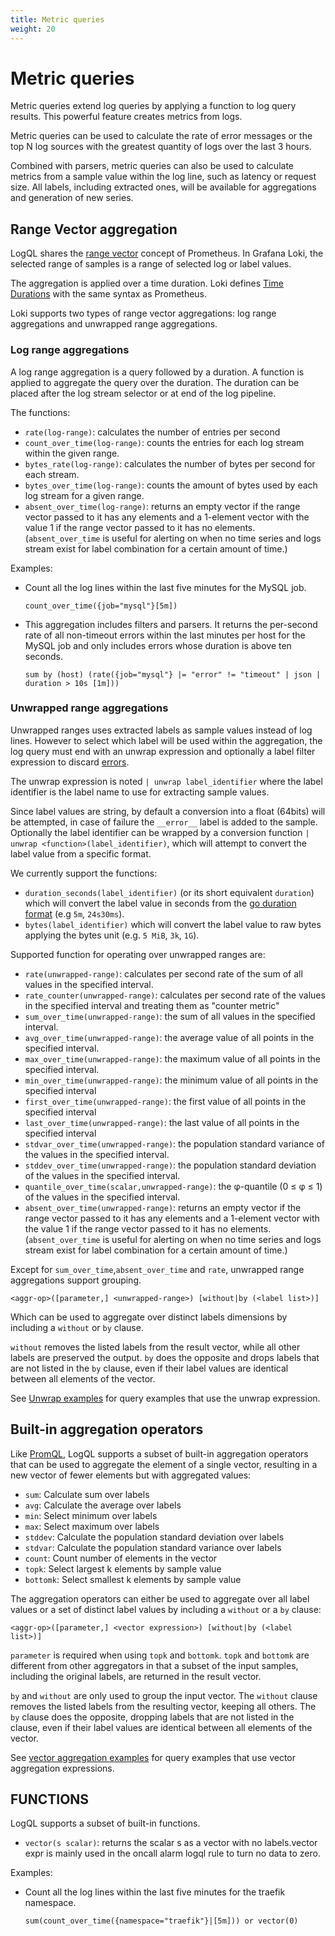 ```yaml
---
title: Metric queries
weight: 20
---
```


# Metric queries

Metric queries extend log queries by applying a function to log query results.
This powerful feature creates metrics from logs.

Metric queries can be used to calculate the rate of error messages or the top N log sources with the greatest quantity of logs over the last 3 hours.

Combined with parsers, metric queries can also be used to calculate metrics from a sample value within the log line, such as latency or request size.
All labels, including extracted ones, will be available for aggregations and generation of new series.

## Range Vector aggregation

LogQL shares the [range vector](https://prometheus.io/docs/prometheus/latest/querying/basics/#range-vector-selectors) concept of Prometheus.
In Grafana Loki, the selected range of samples is a range of selected log or label values.

The aggregation is applied over a time duration.
Loki defines [Time Durations](https://prometheus.io/docs/prometheus/latest/querying/basics/#time-durations) with the same syntax as Prometheus.

Loki supports two types of range vector aggregations: log range aggregations and unwrapped range aggregations.

### Log range aggregations

A log range aggregation is a query followed by a duration.
A function is applied to aggregate the query over the duration.
The duration can be placed 
after the log stream selector or at end of the log pipeline.

The functions:

- `rate(log-range)`: calculates the number of entries per second
- `count_over_time(log-range)`: counts the entries for each log stream within the given range.
- `bytes_rate(log-range)`: calculates the number of bytes per second for each stream.
- `bytes_over_time(log-range)`: counts the amount of bytes used by each log stream for a given range.
- `absent_over_time(log-range)`: returns an empty vector if the range vector passed to it has any elements and a 1-element vector with the value 1 if the range vector passed to it has no elements. (`absent_over_time` is useful for alerting on when no time series and logs stream exist for label combination for a certain amount of time.)

Examples:

- Count all the log lines within the last five minutes for the MySQL job.

    ```logql
    count_over_time({job="mysql"}[5m])
    ```

- This aggregation includes filters and parsers.
    It returns the per-second rate of all non-timeout errors within the last minutes per host for the MySQL job and only includes errors whose duration is above ten seconds.

    ```logql
    sum by (host) (rate({job="mysql"} |= "error" != "timeout" | json | duration > 10s [1m]))
    ```

### Unwrapped range aggregations

Unwrapped ranges uses extracted labels as sample values instead of log lines. However to select which label will be used within the aggregation, the log query must end with an unwrap expression and optionally a label filter expression to discard [errors](../#pipeline-errors).

The unwrap expression is noted `| unwrap label_identifier` where the label identifier is the label name to use for extracting sample values.

Since label values are string, by default a conversion into a float (64bits) will be attempted, in case of failure the `__error__` label is added to the sample.
Optionally the label identifier can be wrapped by a conversion function `| unwrap <function>(label_identifier)`, which will attempt to convert the label value from a specific format.

We currently support the functions:
- `duration_seconds(label_identifier)` (or its short equivalent `duration`) which will convert the label value in seconds from the [go duration format](https://golang.org/pkg/time/#ParseDuration) (e.g `5m`, `24s30ms`).
- `bytes(label_identifier)` which will convert the label value to raw bytes applying the bytes unit  (e.g. `5 MiB`, `3k`, `1G`).

Supported function for operating over unwrapped ranges are:

- `rate(unwrapped-range)`: calculates per second rate of the sum of all values in the specified interval.
- `rate_counter(unwrapped-range)`: calculates per second rate of the values in the specified interval and treating them as "counter metric"
- `sum_over_time(unwrapped-range)`: the sum of all values in the specified interval.
- `avg_over_time(unwrapped-range)`: the average value of all points in the specified interval.
- `max_over_time(unwrapped-range)`: the maximum value of all points in the specified interval.
- `min_over_time(unwrapped-range)`: the minimum value of all points in the specified interval
- `first_over_time(unwrapped-range)`: the first value of all points in the specified interval
- `last_over_time(unwrapped-range)`: the last value of all points in the specified interval
- `stdvar_over_time(unwrapped-range)`: the population standard variance of the values in the specified interval.
- `stddev_over_time(unwrapped-range)`: the population standard deviation of the values in the specified interval.
- `quantile_over_time(scalar,unwrapped-range)`: the φ-quantile (0 ≤ φ ≤ 1) of the values in the specified interval.
- `absent_over_time(unwrapped-range)`: returns an empty vector if the range vector passed to it has any elements and a 1-element vector with the value 1 if the range vector passed to it has no elements. (`absent_over_time` is useful for alerting on when no time series and logs stream exist for label combination for a certain amount of time.)

Except for `sum_over_time`,`absent_over_time` and `rate`, unwrapped range aggregations support grouping.

```logql
<aggr-op>([parameter,] <unwrapped-range>) [without|by (<label list>)]
```

Which can be used to aggregate over distinct labels dimensions by including a `without` or `by` clause.

`without` removes the listed labels from the result vector, while all other labels are preserved the output. `by` does the opposite and drops labels that are not listed in the `by` clause, even if their label values are identical between all elements of the vector.

See [Unwrap examples](../query_examples/#unwrap-examples) for query examples that use the unwrap expression.

## Built-in aggregation operators

Like [PromQL](https://prometheus.io/docs/prometheus/latest/querying/operators/#aggregation-operators), LogQL supports a subset of built-in aggregation operators that can be used to aggregate the element of a single vector, resulting in a new vector of fewer elements but with aggregated values:

- `sum`: Calculate sum over labels
- `avg`: Calculate the average over labels
- `min`: Select minimum over labels
- `max`: Select maximum over labels
- `stddev`: Calculate the population standard deviation over labels
- `stdvar`: Calculate the population standard variance over labels
- `count`: Count number of elements in the vector
- `topk`: Select largest k elements by sample value
- `bottomk`: Select smallest k elements by sample value

The aggregation operators can either be used to aggregate over all label values or a set of distinct label values by including a `without` or a `by` clause:

```logql
<aggr-op>([parameter,] <vector expression>) [without|by (<label list>)]
```

`parameter` is required when using `topk` and `bottomk`.
`topk` and `bottomk` are different from other aggregators in that a subset of the input samples, including the original labels, are returned in the result vector.

`by` and `without` are only used to group the input vector.
The `without` clause removes the listed labels from the resulting vector, keeping all others.
The `by` clause does the opposite, dropping labels that are not listed in the clause, even if their label values are identical between all elements of the vector.

See [vector aggregation examples](../query_examples/#vector-aggregation-examples) for query examples that use vector aggregation expressions.

## FUNCTIONS

LogQL supports a subset of built-in functions.

- `vector(s scalar)`: returns the scalar s as a vector with no labels.vector expr is mainly used in the oncall alarm logql rule to  turn no data to zero.

Examples:

- Count all the log lines within the last five minutes for the traefik namespace.

    ```logql
    sum(count_over_time({namespace="traefik"}|[5m])) or vector(0)
    ```
